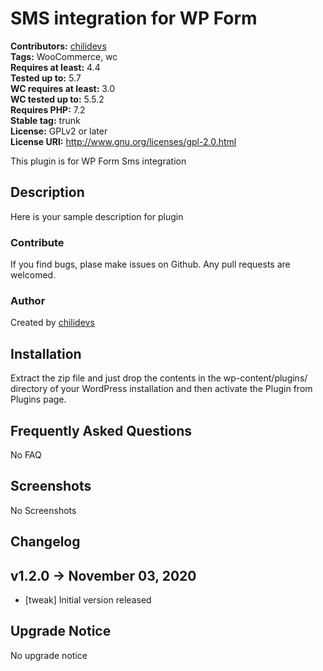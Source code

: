 # SMS integration for WP Form #
**Contributors:** [chilidevs](https://profiles.wordpress.org/chilidevs)<br>
**Tags:** WooCommerce, wc<br>
**Requires at least:** 4.4<br>
**Tested up to:** 5.7<br>
**WC requires at least:** 3.0<br>
**WC tested up to:** 5.5.2<br>
**Requires PHP:** 7.2<br>
**Stable tag:** trunk<br>
**License:** GPLv2 or later<br>
**License URI:** http://www.gnu.org/licenses/gpl-2.0.html<br>

This plugin is for WP Form Sms integration

## Description ##
Here is your sample description for plugin

### Contribute ###
If you find bugs, plase make issues on Github. Any pull requests are welcomed.

### Author ###
Created by [chilidevs](https://chilidevs.com)

## Installation ##

Extract the zip file and just drop the contents in the wp-content/plugins/ directory of your WordPress installation and then activate the Plugin from Plugins page.

## Frequently Asked Questions ##
No FAQ

## Screenshots ##
No Screenshots

## Changelog ##

v1.2.0 -> November 03, 2020
--------------------------------------------
- [tweak] Initial version released

## Upgrade Notice ##
No upgrade notice
